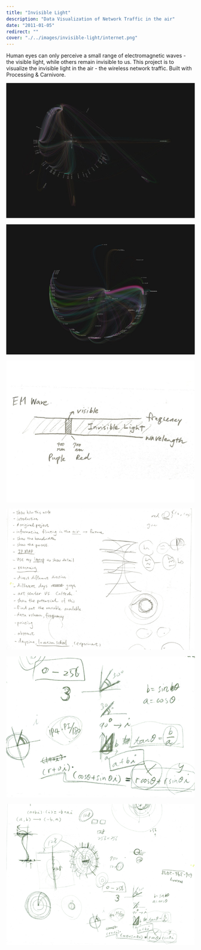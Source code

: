 ```yaml
---
title: "Invisible Light"
description: "Data Visualization of Network Traffic in the air"
date: "2011-01-05"
redirect: ""
cover: "./../images/invisible-light/internet.png"
---
```


<div class="text">
Human eyes can only perceive a small range of electromagnetic waves - the visible light, while others remain invisible to us. This project is to visualize the invisible light in the air - the wireless network traffic. Built with Processing & Carnivore.
</div>

![Invisible Light](./../images/invisible-light/2.jpg)

![Invisible Light](./../images/invisible-light/3.jpg)

![Invisible Light](./../images/invisible-light/emwave.jpeg)

![Invisible Light](./../images/invisible-light/sketch5.jpeg)

![Invisible Light](./../images/invisible-light/sketch6.jpeg)

![Invisible Light](./../images/invisible-light/sketch7.jpeg)
